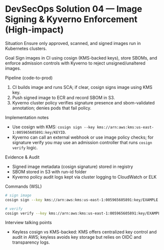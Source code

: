 # DevSecOps Solution 04 — Image Signing & Kyverno Enforcement (High-impact)

Situation
Ensure only approved, scanned, and signed images run in Kubernetes clusters.

Goal
Sign images in CI using cosign (KMS-backed keys), store SBOMs, and enforce admission controls with Kyverno to reject unsigned/unaltered images.

Pipeline (code-to-prod)
1. CI builds image and runs SCA; if clear, cosign signs image using KMS key.
2. Push signed image to ECR and record SBOM in S3.
3. Kyverno cluster policy verifies signature presence and sbom-validated annotation; denies pods that fail policy.

Implementation notes
- Use cosign with KMS: `cosign sign --key kms://arn:aws:kms:us-east-1:005965605891:key/KEYID`.
- Kyverno can call an external webhook or use image policy checks; for signature verify you may use an admission controller that runs `cosign verify` logic.

Evidence & Audit
- Signed image metadata (cosign signature) stored in registry
- SBOM stored in S3 with run-id folder
- Kyverno policy audit logs kept via cluster logging to CloudWatch or ELK

Commands (WSL)
```bash
# sign image
cosign sign --key kms://arn:aws:kms:us-east-1:005965605891:key/EXAMPLE myregistry/myapp:tag

# verify
cosign verify --key kms://arn:aws:kms:us-east-1:005965605891:key/EXAMPLE myregistry/myapp:tag
```

Interview talking points
- Keyless cosign vs KMS-backed: KMS offers centralized key control and audit in AWS; keyless avoids key storage but relies on OIDC and transparency logs.
